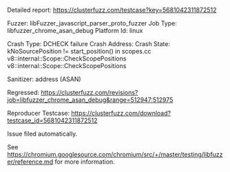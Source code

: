 Detailed report: https://clusterfuzz.com/testcase?key=5681042311872512

Fuzzer: libFuzzer_javascript_parser_proto_fuzzer
Job Type: libfuzzer_chrome_asan_debug
Platform Id: linux

Crash Type: DCHECK failure
Crash Address: 
Crash State:
  kNoSourcePosition != start_position() in scopes.cc
  v8::internal::Scope::CheckScopePositions
  v8::internal::Scope::CheckScopePositions
  
Sanitizer: address (ASAN)

Regressed: https://clusterfuzz.com/revisions?job=libfuzzer_chrome_asan_debug&range=512947:512975

Reproducer Testcase: https://clusterfuzz.com/download?testcase_id=5681042311872512

Issue filed automatically.

See https://chromium.googlesource.com/chromium/src/+/master/testing/libfuzzer/reference.md for more information.
